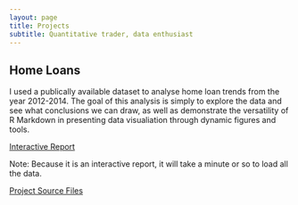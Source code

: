 ```yaml
---
layout: page
title: Projects
subtitle: Quantitative trader, data enthusiast
---
```


## Home Loans 

I used a publically available dataset to analyse home loan trends from the year 2012-2014. The goal of this analysis is simply to explore the data and see what conclusions we can draw, as well as demonstrate the versatility of R Markdown in presenting data visualiation through dynamic figures and tools.  

[Interactive Report](https://duffwang.shinyapps.io/homeloananalysis/)
  
Note: Because it is an interactive report, it will take a minute or so to load all the data.  
  
[Project Source Files](https://github.com/duffwang/HomeLoanAnalysis)

